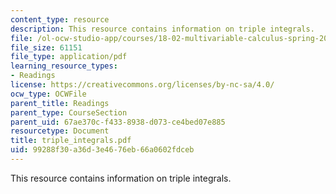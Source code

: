 ```yaml
---
content_type: resource
description: This resource contains information on triple integrals.
file: /ol-ocw-studio-app/courses/18-02-multivariable-calculus-spring-2006/99288f30a36d3e4676eb66a0602fdceb_triple_integrals.pdf
file_size: 61151
file_type: application/pdf
learning_resource_types:
- Readings
license: https://creativecommons.org/licenses/by-nc-sa/4.0/
ocw_type: OCWFile
parent_title: Readings
parent_type: CourseSection
parent_uid: 67ae370c-f433-8938-d073-ce4bed07e885
resourcetype: Document
title: triple_integrals.pdf
uid: 99288f30-a36d-3e46-76eb-66a0602fdceb
---
```

This resource contains information on triple integrals.